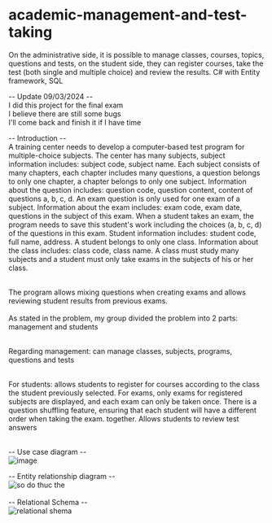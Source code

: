 # academic-management-and-test-taking <br/>
On the administrative side, it is possible to manage classes, courses, topics, questions and tests, on the student side, they can register courses, take the test (both single and multiple choice) and review the results. C# with Entity framework, SQL 


-- Update 09/03/2024 -- <br/>
I did this project for the final exam <br/>
I believe there are still some bugs <br/>
I'll come back and finish it if I have time <br/>


-- Introduction -- <br/>
A training center needs to develop a computer-based test program for multiple-choice subjects. The center has many subjects, subject information includes: subject code, subject name. Each subject consists of many chapters, each chapter includes many questions, a question belongs to only one chapter, a chapter belongs to only one subject. Information about the question includes: question code, question content, content of questions a, b, c, d. An exam question is only used for one exam of a subject. Information about the exam includes: exam code, exam date, questions in the subject of this exam. When a student takes an exam, the program needs to save this student's work including the choices (a, b, c, d) of the questions in this exam. Student information includes: student code, full name, address. A student belongs to only one class. Information about the class includes: class code, class name. A class must study many subjects and a student must only take exams in the subjects of his or her class.<br/><br/>

The program allows mixing questions when creating exams and allows reviewing student results from previous exams. <br/><br/>
As stated in the problem, my group divided the problem into 2 parts: management and students <br/><br/>

Regarding management: can manage classes, subjects, programs, questions and tests <br/><br/>

For students: allows students to register for courses according to the class the student previously selected. For exams, only exams for registered subjects are displayed, and each exam can only be taken once. There is a question shuffling feature, ensuring that each student will have a different order when taking the exam. together. Allows students to review test answers
<br/><br/>

-- Use case diagram -- <br/>
![image](https://github.com/minhswe/academic-management-and-test-taking/assets/137794342/1b23b8b8-178e-4851-b2a7-688d8da85957)

-- Entity relationship diagram --<br/>
![so do thuc the](https://github.com/minhswe/academic-management-and-test-taking/assets/137794342/99f33d88-2f99-4d13-b202-594bb742b3f3)
<br/><br/>
-- Relational Schema -- <br/>
![relational shema](https://github.com/minhswe/academic-management-and-test-taking/assets/137794342/4598b729-02d9-46d3-96d1-425aa206df5d)
